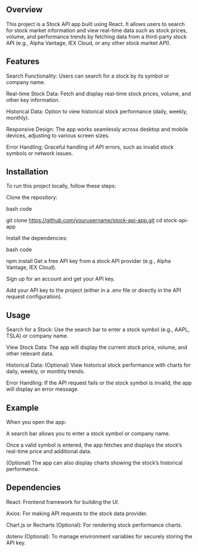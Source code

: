 ## Overview

This project is a Stock API app built using React. It allows users to search for stock market information and view real-time data such as stock prices, volume, and performance trends by fetching data from a third-party stock API (e.g., Alpha Vantage, IEX Cloud, or any other stock market API).

## Features

Search Functionality: Users can search for a stock by its symbol or company name.

Real-time Stock Data: Fetch and display real-time stock prices, volume, and other key information.

Historical Data: Option to view historical stock performance (daily, weekly, monthly).

Responsive Design: The app works seamlessly across desktop and mobile devices, adjusting to various screen sizes.

Error Handling: Graceful handling of API errors, such as invalid stock symbols or network issues.

## Installation
To run this project locally, follow these steps:

Clone the repository:

bash code

git clone https://github.com/yourusername/stock-api-app.git
cd stock-api-app

Install the dependencies:

bash code

npm install
Get a free API key from a stock API provider (e.g., Alpha Vantage, IEX Cloud).


Sign up for an account and get your API key.

Add your API key to the project (either in a .env file or directly in the API request configuration).

## Usage

Search for a Stock: Use the search bar to enter a stock symbol (e.g., AAPL, TSLA) or company name.

View Stock Data: The app will display the current stock price, volume, and other relevant data.

Historical Data: (Optional) View historical stock performance with charts for daily, weekly, or monthly trends.

Error Handling: If the API request fails or the stock symbol is invalid, the app will display an error message.

## Example
When you open the app:

A search bar allows you to enter a stock symbol or company name.

Once a valid symbol is entered, the app fetches and displays the stock’s real-time price and additional data.

(Optional) The app can also display charts showing the stock’s historical performance.

## Dependencies

React: Frontend framework for building the UI.

Axios: For making API requests to the stock data provider.

Chart.js or Recharts (Optional): For rendering stock performance charts.

dotenv (Optional): To manage environment variables for securely storing the API key.


